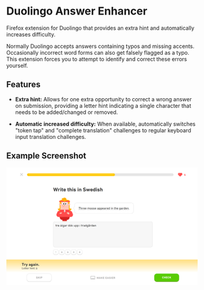 # Duolingo Answer Enhancer

Firefox extension for Duolingo that provides an extra hint and automatically increases difficulty.

Normally Duolingo accepts answers containing typos and missing accents. Occasionally incorrect word forms can also get falsely flagged as a typo. This extension forces you to attempt to identify and correct these errors yourself.

## Features
- **Extra hint:** Allows for one extra opportunity to correct a wrong answer on submission, providing a letter hint indicating a single character that needs to be added/changed or removed.

- **Automatic increased difficulty:** When available, automatically switches "token tap" and "complete translation" challenges to regular keyboard input translation challenges.

## Example Screenshot
![example screenshot](example.png)